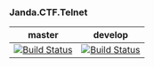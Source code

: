 ### Janda.CTF.Telnet

| master | develop |
|:------:|:-----------:|
|[![Build Status](http://nas:8081/buildStatus/icon?job=Janda.CTF.Telnet/master)](http://nas:8081/job/Janda.CTF.Telnet/job/master)|[![Build Status](http://nas:8081/buildStatus/icon?job=Janda.CTF.Telnet/develop)](http://nas:8081/job/Janda.CTF.Telnet/job/develop)|



